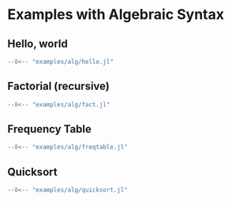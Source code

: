 Examples with Algebraic Syntax
==============================

Hello, world
------------

```julia
--8<-- "examples/alg/hello.jl"
```


Factorial (recursive)
---------------------

```julia
--8<-- "examples/alg/fact.jl"

```

Frequency Table
---------------

```julia
--8<-- "examples/alg/freqtable.jl"

```

Quicksort
---------

```julia
--8<-- "examples/alg/quicksort.jl"

```







